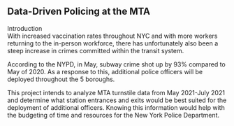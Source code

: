 ##  Data-Driven Policing at the MTA

Introduction<br>
With increased vaccination rates throughout NYC and with more workers returning to the in-person workforce, there has unfortunately also been a steep increase in crimes committed within the transit system. 

According to the NYPD, in May, subway crime shot up by 93% compared to May of 2020.  As a response to this, additional police officers will be deployed throughout the 5 boroughs. 

This project intends to analyze MTA turnstile data from May 2021-July 2021 and determine what station entrances and exits would be best suited for the deployment of additional officers. Knowing this information would help with the budgeting of time and resources for the New York Police Department. 
